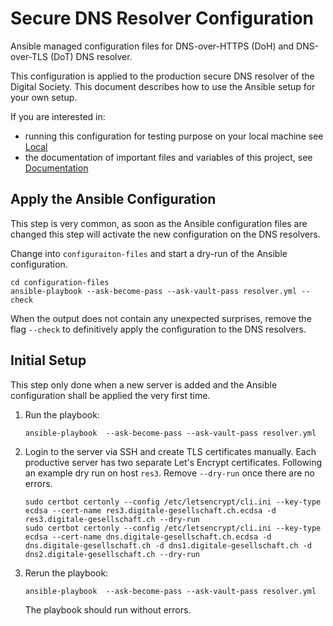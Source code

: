 # Secure DNS Resolver Configuration

Ansible managed configuration files for DNS-over-HTTPS (DoH) and DNS-over-TLS (DoT) DNS resolver.

This configuration is applied to the production secure DNS resolver of the Digital Society. This document describes how
to use the Ansible setup for your own setup.

If you are interested in:

- running this configuration for testing purpose on your local machine see [Local](LOCAL.md)
- the documentation of important files and variables of this project, see [Documentation](DOCUMENTATION.md)

## Apply the Ansible Configuration

This step is very common, as soon as the Ansible configuration files are changed this step will activate the new
configuration on the DNS resolvers.

Change into `configuraiton-files` and start a dry-run of the Ansible configuration.

```shell
cd configuration-files
ansible-playbook --ask-become-pass --ask-vault-pass resolver.yml --check
```

When the output does not contain any unexpected surprises, remove the flag `--check` to definitively apply the
configuration to the DNS resolvers.

## Initial Setup

This step only done when a new server is added and the Ansible configuration shall be applied the very first time.

1. Run the playbook:
    ```shell
    ansible-playbook  --ask-become-pass --ask-vault-pass resolver.yml
    ```
2. Login to the server via SSH and create TLS certificates manually. Each productive server has two separate Let's
   Encrypt certificates. Following an example dry run on host `res3`. Remove `--dry-run` once there are no errors.
    ```shell
    sudo certbot certonly --config /etc/letsencrypt/cli.ini --key-type ecdsa --cert-name res3.digitale-gesellschaft.ch.ecdsa -d res3.digitale-gesellschaft.ch --dry-run
    sudo certbot certonly --config /etc/letsencrypt/cli.ini --key-type ecdsa --cert-name dns.digitale-gesellschaft.ch.ecdsa -d dns.digitale-gesellschaft.ch -d dns1.digitale-gesellschaft.ch -d dns2.digitale-gesellschaft.ch --dry-run
    ```
3. Rerun the playbook:
    ```shell
    ansible-playbook  --ask-become-pass --ask-vault-pass resolver.yml
    ```
   The playbook should run without errors.

